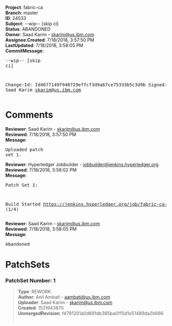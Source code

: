 <strong>Project</strong>: fabric-ca</br><strong>Branch</strong>: master<br><strong>ID</strong>: 24533<br><strong>Subject</strong>: --wip-- [skip ci]<br><strong>Status</strong>: ABANDONED<br><strong>Owner</strong>: Saad Karim - skarim@us.ibm.com<br><strong>Assignee</strong>:<strong>Created</strong>: 7/18/2018, 3:57:50 PM<br><strong>LastUpdated</strong>: 7/18/2018, 3:58:05 PM<br><strong>CommitMessage</strong>:<br><pre>--wip-- [skip ci]

Change-Id: Id4677149f940729effcf3d9a67ce75333b5c3d9b
Signed-off-by: Saad Karim <skarim@us.ibm.com>
</pre><h1>Comments</h1><strong>Reviewer</strong>: Saad Karim - skarim@us.ibm.com<br><strong>Reviewed</strong>: 7/18/2018, 3:57:50 PM<br><strong>Message</strong>: <pre>Uploaded patch set 1.</pre><strong>Reviewer</strong>: Hyperledger Jobbuilder - jobbuilder@jenkins.hyperledger.org<br><strong>Reviewed</strong>: 7/18/2018, 3:58:02 PM<br><strong>Message</strong>: <pre>Patch Set 1:

Build Started https://jenkins.hyperledger.org/job/fabric-ca-verify-s390x/3371/ (1/4)</pre><strong>Reviewer</strong>: Saad Karim - skarim@us.ibm.com<br><strong>Reviewed</strong>: 7/18/2018, 3:58:05 PM<br><strong>Message</strong>: <pre>Abandoned</pre><h1>PatchSets</h1><h3>PatchSet Number: 1</h3><blockquote><strong>Type</strong>: REWORK<br><strong>Author</strong>: Anil Ambati - aambati@us.ibm.com<br><strong>Uploader</strong>: Saad Karim - skarim@us.ibm.com<br><strong>Created</strong>: 1531943870<br><strong>UnmergedRevision</strong>: f4781201a0d891db385ba0f15d1e51489da2b666<br><br></blockquote>